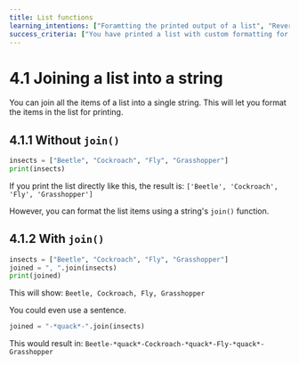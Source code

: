 ```yaml
---
title: List functions
learning_intentions: ["Foramtting the printed output of a list", "Reversed the items in a list", "Sorted items in a list"]
success_criteria: ["You have printed a list with custom formatting for each item", "You have printed a list slice with custom formatting"]
---
```


# 4.1 Joining a list into a string

You can join all the items of a list into a single string. This will let you format the items in the list for printing.

## 4.1.1 Without ``join()``

```python
insects = ["Beetle", "Cockroach", "Fly", "Grasshopper"]
print(insects)
```

If you print the list directly like this, the result is: ``['Beetle', 'Cockroach', 'Fly', 'Grasshopper']``

However, you can format the list items using a string's ``join()`` function.

## 4.1.2 With ``join()``

```python
insects = ["Beetle", "Cockroach", "Fly", "Grasshopper"]
joined = ", ".join(insects)
print(joined)
```

This will show: ``Beetle, Cockroach, Fly, Grasshopper``

You could even use a sentence.

```python
joined = "-*quack*-".join(insects)
```

This would result in: ``Beetle-*quack*-Cockroach-*quack*-Fly-*quack*-Grasshopper``